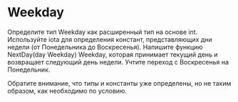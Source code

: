 # Weekday

Определите тип Weekday как расширенный тип на основе int. Используйте iota для определения констант, представляющих дни недели (от Понедельника до Воскресенья). Напишите функцию NextDay(day Weekday) Weekday, которая принимает текущий день и возвращает следующий день недели. Учтите переход с Воскресенья на Понедельник.

Обратите внимание, что типы и константы уже определены, но не таким образом, как необходимо по условию.